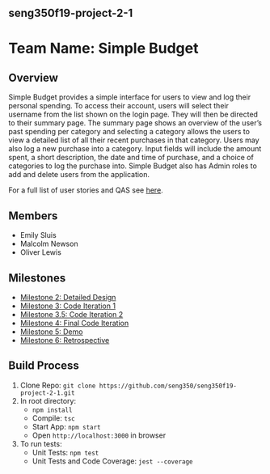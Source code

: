 ## seng350f19-project-2-1
# Team Name: Simple Budget

## Overview
Simple Budget provides a simple interface for users to view and log their personal spending. To access their account, users will select their username from the list shown on the login page. They will then be directed to their summary page. The summary page shows an overview of the user’s past spending per category and selecting a category allows the users to view a detailed list of all their recent purchases in that category. Users may also log a new purchase into a category. Input fields will include the amount spent, a short description, the date and time of purchase, and a choice of categories to log the purchase into. Simple Budget also has Admin roles to add and delete users from the application.

For a full list of user stories and QAS see [here](https://github.com/seng350/seng350f19-project-2-1/tree/master/docs/M5).

## Members
* Emily Sluis
* Malcolm Newson
* Oliver Lewis

## Milestones
* [Milestone 2: Detailed Design](https://github.com/seng350/seng350f19-project-2-1/tree/master/docs/M2)
* [Milestone 3: Code Iteration 1](https://github.com/seng350/seng350f19-project-2-1/tree/master/docs/M3)
* [Milestone 3.5: Code Iteration 2](https://github.com/seng350/seng350f19-project-2-1/tree/master/docs/M3.5)
* [Milestone 4: Final Code Iteration](https://github.com/seng350/seng350f19-project-2-1/blob/master/docs/M4/README.md)
* [Milestone 5: Demo](https://github.com/seng350/seng350f19-project-2-1/blob/master/docs/M5/README.md)
* [Milestone 6: Retrospective](https://github.com/seng350/seng350f19-project-2-1/blob/master/docs/M6/retro.md)

## Build Process
1. Clone Repo: `git clone https://github.com/seng350/seng350f19-project-2-1.git`
2. In root directory: 
   - `npm install`
   - Compile: `tsc`
   - Start App: `npm start`
   - Open `http://localhost:3000` in browser
3. To run tests:
   - Unit Tests: `npm test`
   - Unit Tests and Code Coverage: `jest --coverage`

